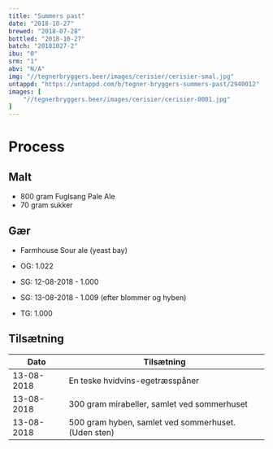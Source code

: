 ```yaml
---
title: "Summers past"
date: "2018-10-27"
brewed: "2018-07-28"
bottled: "2018-10-27"
batch: "20181027-2"
ibu: "0"
srm: "1"
abv: "N/A"
img: "//tegnerbryggers.beer/images/cerisier/cerisier-smal.jpg"
untappd: "https://untappd.com/b/tegner-bryggers-summers-past/2940012"
images: [
    "//tegnerbryggers.beer/images/cerisier/cerisier-0001.jpg"
]
---
```


# Process

## Malt

* 800 gram Fuglsang Pale Ale
* 70 gram sukker

## Gær

* Farmhouse Sour ale (yeast bay)

* OG: 1.022
* SG: 12-08-2018 - 1.000
* SG: 13-08-2018 - 1.009 (efter blommer og hyben)
* TG: 1.000

## Tilsætning

| Dato       | Tilsætning                                          |
| ---------- | --------------------------------------------------- |
| 13-08-2018 | En teske hvidvins-egetræsspåner                     |
| 13-08-2018 | 300 gram mirabeller, samlet ved sommerhuset         |
| 13-08-2018 | 500 gram hyben, samlet ved sommerhuset. (Uden sten) |
